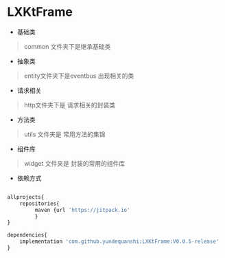 # LXKtFrame

* 基础类

> common 文件夹下是继承基础类

* 抽象类

> entity文件夹下是eventbus 出现相关的类

* 请求相关

> http文件夹下是 请求相关的封装类

* 方法类

> utils 文件夹是 常用方法的集锦

* 组件库

> widget 文件夹是 封装的常用的组件库


* 依赖方式

``` python

allprojects{ 
    repositories{
         maven {url 'https://jitpack.io' 
         }
}

dependencies{ 
    implementation 'com.github.yundequanshi:LXKtFrame:V0.0.5-release' 
}

```